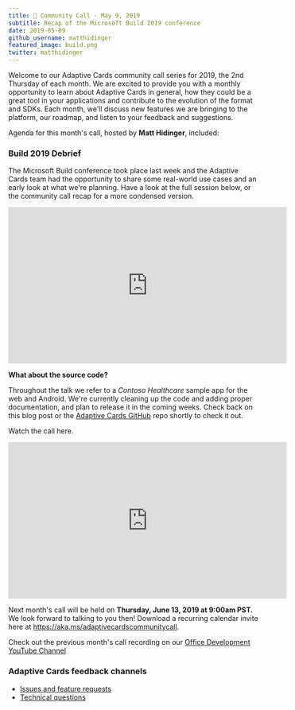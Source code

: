 ```yaml
---
title: 📣 Community Call - May 9, 2019
subtitle: Recap of the Microsoft Build 2019 conference
date: 2019-05-09
github_username: matthidinger
featured_image: build.png
twitter: matthidinger
---
```



Welcome to our Adaptive Cards community call series for 2019, the 2nd Thursday of each month. We are excited to provide you with a monthly opportunity to learn about Adaptive Cards in general, how they could be a great tool in your applications and contribute to the evolution of the format and SDKs. Each month, we'll discuss new features we are bringing to the platform, our roadmap, and listen to your feedback and suggestions.

Agenda for this month's call, hosted by **Matt Hidinger**, included:

### Build 2019 Debrief

The Microsoft Build conference took place last week and the Adaptive Cards team had the opportunity to share some real-world use cases and an early look at what we're planning. Have a look at the full session below, or the community call recap for a more condensed version.

<iframe width="560" height="315" allowfullscreen="allowfullscreen" allow="accelerometer; autoplay; encrypted-media; gyroscope; picture-in-picture" frameborder="0" src="https://www.youtube.com/embed/wT1yFr_j6IM"></iframe>

**What about the source code?**

Throughout the talk we refer to a *Contoso Healthcare* sample app for the web and Android. We're currently cleaning up the code and adding proper documentation, and plan to release it in the coming weeks. Check back on this blog post or the [Adaptive Cards GitHub](https://github.com/Microsoft/AdaptiveCards) repo shortly to check it out.

Watch the call here.

<iframe width="560" height="315" allowfullscreen="allowfullscreen" allow="accelerometer; autoplay; encrypted-media; gyroscope; picture-in-picture" frameborder="0" src="https://www.youtube.com/embed/DrlxTtwcpkI"></iframe>

Next month's call will be held on **Thursday, June 13, 2019 at 9:00am PST.** We look forward to talking to you then! Download a recurring calendar invite here at <https://aka.ms/adaptivecardscommunitycall>.

Check out the previous month's call recording on our [Office Development YouTube Channel](https://na01.safelinks.protection.outlook.com/?url=https%3A%2F%2Fwww.youtube.com%2Fchannel%2FUCV_6HOhwxYLXAGd-JOqKPoQ&data=04%7C01%7Cv-chargr%40microsoft.com%7Cbaeead6e3a844690785d08d56d9e6864%7Cee3303d7fb734b0c8589bcd847f1c277%7C1%7C0%7C636535449508737676%7CUnknown%7CTWFpbGZsb3d8eyJWIjoiMC4wLjAwMDAiLCJQIjoiV2luMzIiLCJBTiI6Ik1haWwifQ%3D%3D%7C-2&sdata=emAMNFO82YoWjc2hnXShDlBPRR3jOPxAAfJLTKozgYk%3D&reserved=0)

### Adaptive Cards feedback channels

-   [Issues and feature requests](https://github.com/Microsoft/AdaptiveCards/issues)
-   [Technical questions](https://stackoverflow.com/questions/tagged/adaptive-cards)